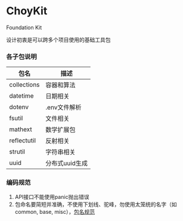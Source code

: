 # ChoyKit

Foundation Kit 

设计初衷是可以跨多个项目使用的基础工具包


### 各子包说明


包名        |  描述
------------|-----------------------------
collections | 容器和算法
datetime    | 日期相关
dotenv      | .env文件解析
fsutil      | 文件相关
mathext     | 数学扩展包  
reflectutil | 反射相关
strutil     | 字符串相关  
uuid        | 分布式uuid生成


### 编码规范

1. API接口不能使用panic抛出错误
2. 包命名要简短并准确，不使用下划线、驼峰，勿使用太笼统的名字（如common, base, misc），[包名规范](https://blog.golang.org/package-names)
